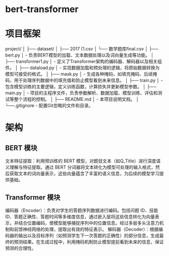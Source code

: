 # bert-transformer
项目框架
===
project/
│
├── dataset/
│   ├── 2017 (1.csv
│   └── 数学题库final.csv
│
├── bert.py
│   - 负责BERT模型的加载、文本数据处理以及词向量生成等功能。
│
├── transformer1.py
│   - 定义了Transformer架构的编码器、解码器以及相关组件。
│
├── dataload.py
│   - 实现数据加载和预处理的逻辑，将原始数据转换为模型可接受的格式。
│
├── mask.py
│   - 生成各种掩码，如填充掩码、后续掩码，用于处理序列数据中的填充值和防止模型看到未来信息。
│
├── train.py
│   - 包含模型训练的主要逻辑，定义训练函数，计算损失并更新模型参数。
│
├── main.py
│   - 项目的主程序文件，负责参数解析、数据加载、模型训练、评估和测试等整个流程的控制。
│
├── README.md
│   - 本项目说明文档。
│
└──.gitignore
    - 配置Git忽略的文件和目录。
    
架构
==
BERT 模块
--
文本特征提取：利用预训练的 BERT 模型，对题目文本（如Q_Title）进行深度语义理解与特征提取。通过 BERT 分词器将文本转化为模型可处理的输入格式，然后获取文本的词向量表示，这些向量蕴含了丰富的语义信息，为后续的模型学习提供基础。

Transformer 模块
--
编码器（Encoder）：负责对学生的答题序列数据进行编码。包括问题 ID、技能 ID、答题正确性、答题时间等多维度信息，通过嵌入层将这些信息转化为向量表示，并结合位置编码，使模型能够捕捉序列中的位置信息。经过多层多头注意力机制和前馈神经网络的处理，提取出有效的特征表示。
解码器（Decoder）：根据编码器的输出以及目标序列（如预测学生下一次答题的正确性）的部分信息，生成最终的预测结果。在生成过程中，利用掩码机制防止模型提前看到未来的信息，保证预测的合理性。
